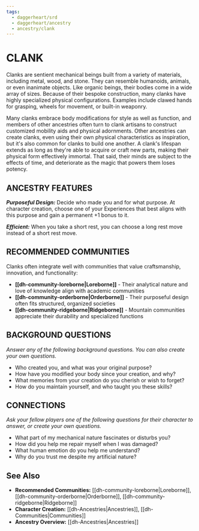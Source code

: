 ```yaml
---
tags:
  - daggerheart/srd
  - daggerheart/ancestry
  - ancestry/clank
---
```


# CLANK

Clanks are sentient mechanical beings built from a variety of materials, including metal, wood, and stone. They can resemble humanoids, animals, or even inanimate objects. Like organic beings, their bodies come in a wide array of sizes. Because of their bespoke construction, many clanks have highly specialized physical configurations. Examples include clawed hands for grasping, wheels for movement, or built-in weaponry.

Many clanks embrace body modifications for style as well as function, and members of other ancestries often turn to clank artisans to construct customized mobility aids and physical adornments. Other ancestries can create clanks, even using their own physical characteristics as inspiration, but it's also common for clanks to build one another. A clank's lifespan extends as long as they're able to acquire or craft new parts, making their physical form effectively immortal. That said, their minds are subject to the effects of time, and deteriorate as the magic that powers them loses potency.

## ANCESTRY FEATURES

***Purposeful Design:*** Decide who made you and for what purpose. At character creation, choose one of your Experiences that best aligns with this purpose and gain a permanent +1 bonus to it.

***Efficient:*** When you take a short rest, you can choose a long rest move instead of a short rest move.

## RECOMMENDED COMMUNITIES

Clanks often integrate well with communities that value craftsmanship, innovation, and functionality:

- **[[dh-community-loreborne|Loreborne]]** - Their analytical nature and love of knowledge align with academic communities
- **[[dh-community-orderborne|Orderborne]]** - Their purposeful design often fits structured, organized societies
- **[[dh-community-ridgeborne|Ridgeborne]]** - Mountain communities appreciate their durability and specialized functions

## BACKGROUND QUESTIONS

*Answer any of the following background questions. You can also create your own questions.*

- Who created you, and what was your original purpose?
- How have you modified your body since your creation, and why?
- What memories from your creation do you cherish or wish to forget?
- How do you maintain yourself, and who taught you these skills?

## CONNECTIONS

*Ask your fellow players one of the following questions for their character to answer, or create your own questions.*

- What part of my mechanical nature fascinates or disturbs you?
- How did you help me repair myself when I was damaged?
- What human emotion do you help me understand?
- Why do you trust me despite my artificial nature?

## See Also

- **Recommended Communities:** [[dh-community-loreborne|Loreborne]], [[dh-community-orderborne|Orderborne]], [[dh-community-ridgeborne|Ridgeborne]]
- **Character Creation:** [[dh-Ancestries|Ancestries]], [[dh-Communities|Communities]]
- **Ancestry Overview:** [[dh-Ancestries|Ancestries]]
